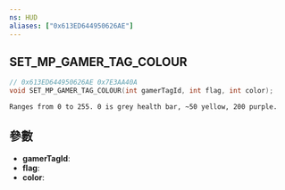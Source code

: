 ```yaml
---
ns: HUD
aliases: ["0x613ED644950626AE"]
---
```

## SET_MP_GAMER_TAG_COLOUR

```c
// 0x613ED644950626AE 0x7E3AA40A
void SET_MP_GAMER_TAG_COLOUR(int gamerTagId, int flag, int color);
```

```
Ranges from 0 to 255. 0 is grey health bar, ~50 yellow, 200 purple.  
```

## 參數
* **gamerTagId**: 
* **flag**: 
* **color**: 

